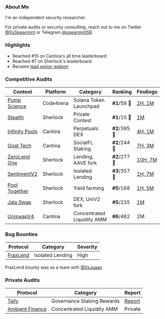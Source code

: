 ### About Me
I'm an independent security researcher.

For private audits or security consulting, reach out to me on Twitter [@0xSpearmint](https://x.com/0xSpearmint) or Telegram [@spearmintSR](https://t.me/spearmintSR).

### Highlights
- Reached #15 on Cantina's all time leaderboard
- Reached #7 on Sherlock's leaderboard
- Became [lead senior watson](https://x.com/0xSpearmint/status/1851908819212996715)

### Competitive Audits

| Contest        | Platform  | Category                                   | Ranking      | Findings |
|----------------|-----------|-------------------------------------------|----------------|----------|
| [Pump Science](https://code4rena.com/audits/2025-01-pump-science)   | Code4rena  | Solana Token Launchpad                    | **#1**/58 🥇| [2H, 1M](https://code4rena.com/reports/2025-01-pump-science)    |
| [Stealth]([https://cantina.xyz/competitions/e2cf6906-ec8b-4c78-a585-74ac90615659](https://audits.sherlock.xyz/contests/845))    | Sherlock  | Private Contest                       | **#1**/10 🥇| [1M](https://audits.sherlock.xyz/contests/845)    |
| [Infinity Pools](https://cantina.xyz/competitions/5617fffa-4b67-42a7-a9f5-dad93627faa3)    | Cantina  | 	Perpetuals DEX       | **#2**/395 🥈| [4H, 1M](https://cantina.xyz/competitions/5617fffa-4b67-42a7-a9f5-dad93627faa3/leaderboard)    |
| [Goat Tech](https://cantina.xyz/competitions/f214cf86-cc80-40c0-a70b-e9bb25d7ac80/leaderboard)    | Cantina   | SocialFI, Staking                          | **#2**/244 🥈  | [7H, 3M](https://cantina.xyz/competitions/f214cf86-cc80-40c0-a70b-e9bb25d7ac80/leaderboard) |
| [ZeroLend One](https://audits.sherlock.xyz/contests/466/leaderboard)     | Sherlock          | Lending, AAVE fork                         | **#2**/277 🥈        | [10H, 7M](https://github.com/sherlock-audit/2024-06-new-scope-judging/issues?q=is%3Aissue+Obsidian+label%3AReward+)  |
| [SentimentV2](https://audits.sherlock.xyz/contests/349?filter=results)    | Sherlock   | Isolated Lending                          | **#3**/357 🥉  | [1H, 7M](https://github.com/sherlock-audit/2024-08-sentiment-v2-judging/issues?q=is%3Aissue+Obsidian+label%3Areward+sort%3Acreated-asc) |
| [Pool Together](https://audits.sherlock.xyz/contests/225)| Sherlock  | Yield farming| **#5**/168     | [1H, 5M](https://github.com/sherlock-audit/2024-05-pooltogether-judging/issues?q=is%3Aissue+is%3Aclosed+0xspearmint1+label%3AReward) |
| [Jala Swap](https://audits.sherlock.xyz/contests/233)    | Sherlock  | DEX, UniV2 fork                            | **#5**/235| [1M](https://github.com/sherlock-audit/2024-02-jala-swap-judging/issues/132)    |
| [UniswapV4](https://cantina.xyz/competitions/e2cf6906-ec8b-4c78-a585-74ac90615659)    | Cantina  | Concentrated Liquidity AMM                          | **#6**/482| 2M    |

### Bug Bounties
| Protocol | Category | Severity |
|----------|----------|--------| 
|[FraxLend](https://app.frax.finance/fraxlend/available-pairs)|Isolated Lending|High| 

FraxLend bounty was as a team with [@0xJuaan](https://github.com/0xjuaan)

### Private Audits

| Protocol | Category | Report | 
|----------|----------|--------| 
|[Tally](https://www.tally.xyz/)|Governance Staking Rewards |[Report](https://github.com/sherlock-protocol/sherlock-reports/blob/main/audits/2024.12.17%20-%20Final%20-%20Tally%20Collaborative%20Audit%20Report.pdf)| 
|[Ambient Finance](https://ambient.finance/)|Concentrated Liquidity AMM|Private| 


